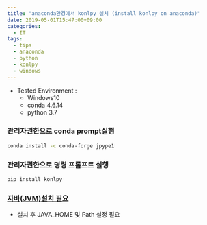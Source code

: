 ```yaml
---
title: "anaconda환경에서 konlpy 설치 (install konlpy on anaconda)"
date: 2019-05-01T15:47:00+09:00
categories:
  - IT
tags:
  - tips
  - anaconda
  - python
  - konlpy
  - windows
---
```


- Tested Environment : 
  - Windows10
  - conda 4.6.14
  - python 3.7

### 관리자권한으로 conda prompt실행
```sh
conda install -c conda-forge jpype1
```

### 관리자권한으로 명령 프롬프트 실행
```sh
pip install konlpy
```

### [자바(JVM)설치 필요](https://www.oracle.com/technetwork/java/javase/downloads/index.html)
- 설치 후 JAVA_HOME 및 Path 설정 필요 